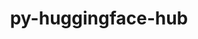 ---
title: "py-huggingface-hub"
layout: cache
categories: [package, develop-2023-09-10]
meta: {"versions": ["0.14.1"], "compilers": ["apple-clang@=14.0.0", "gcc@=11.3.0"], "oss": ["ubuntu22.04", "ventura"], "platforms": ["darwin", "linux"], "targets": ["aarch64", "x86_64_v3"], "stacks": ["ml-darwin-aarch64-mps", "ml-linux-x86_64-cpu", "ml-linux-x86_64-cuda", "ml-linux-x86_64-rocm", "root"], "num_specs": 6, "num_specs_by_stack": {"root": 6, "ml-darwin-aarch64-mps": 3, "ml-linux-x86_64-cuda": 3, "ml-linux-x86_64-cpu": 3, "ml-linux-x86_64-rocm": 1}}
spec_details: [{"hash": "rpa2o5llfsxywopvmecmwl725i524h7h", "compiler": "apple-clang@=14.0.0", "versions": ["0.14.1"], "os": "ventura", "platform": "darwin", "target": "aarch64", "variants": ["build_system=python_pip", "~cli"], "stacks": ["root", "ml-darwin-aarch64-mps"], "size": "-", "tarball": "https://binaries.spack.io/releases/develop-2023-09-10/build_cache/darwin-ventura-aarch64/apple-clang-14.0.0/py-huggingface-hub-0.14.1/darwin-ventura-aarch64-apple-clang-14.0.0-py-huggingface-hub-0.14.1-rpa2o5llfsxywopvmecmwl725i524h7h.spack"}, {"hash": "fcakr4nm7izibhckfticaopo4yx2ltr7", "compiler": "apple-clang@=14.0.0", "versions": ["0.14.1"], "os": "ventura", "platform": "darwin", "target": "aarch64", "variants": ["build_system=python_pip", "~cli"], "stacks": ["root", "ml-darwin-aarch64-mps"], "size": "-", "tarball": "https://binaries.spack.io/releases/develop-2023-09-10/build_cache/darwin-ventura-aarch64/apple-clang-14.0.0/py-huggingface-hub-0.14.1/darwin-ventura-aarch64-apple-clang-14.0.0-py-huggingface-hub-0.14.1-fcakr4nm7izibhckfticaopo4yx2ltr7.spack"}, {"hash": "qfrhjpj7jpu7g7ehxjmbkvfnhsnnk5ep", "compiler": "apple-clang@=14.0.0", "versions": ["0.14.1"], "os": "ventura", "platform": "darwin", "target": "aarch64", "variants": ["build_system=python_pip", "~cli"], "stacks": ["root", "ml-darwin-aarch64-mps"], "size": "-", "tarball": "https://binaries.spack.io/releases/develop-2023-09-10/build_cache/darwin-ventura-aarch64/apple-clang-14.0.0/py-huggingface-hub-0.14.1/darwin-ventura-aarch64-apple-clang-14.0.0-py-huggingface-hub-0.14.1-qfrhjpj7jpu7g7ehxjmbkvfnhsnnk5ep.spack"}, {"hash": "r2hssn34tks4hgouehv34mujylf3r2mw", "compiler": "gcc@=11.3.0", "versions": ["0.14.1"], "os": "ubuntu22.04", "platform": "linux", "target": "x86_64_v3", "variants": ["build_system=python_pip", "~cli"], "stacks": ["root", "ml-linux-x86_64-cuda", "ml-linux-x86_64-cpu"], "size": "-", "tarball": "https://binaries.spack.io/releases/develop-2023-09-10/build_cache/linux-ubuntu22.04-x86_64_v3/gcc-11.3.0/py-huggingface-hub-0.14.1/linux-ubuntu22.04-x86_64_v3-gcc-11.3.0-py-huggingface-hub-0.14.1-r2hssn34tks4hgouehv34mujylf3r2mw.spack"}, {"hash": "u73hr5o7emstwhal44h3mgzq6egmjocr", "compiler": "gcc@=11.3.0", "versions": ["0.14.1"], "os": "ubuntu22.04", "platform": "linux", "target": "x86_64_v3", "variants": ["build_system=python_pip", "~cli"], "stacks": ["root", "ml-linux-x86_64-rocm", "ml-linux-x86_64-cuda", "ml-linux-x86_64-cpu"], "size": "-", "tarball": "https://binaries.spack.io/releases/develop-2023-09-10/build_cache/linux-ubuntu22.04-x86_64_v3/gcc-11.3.0/py-huggingface-hub-0.14.1/linux-ubuntu22.04-x86_64_v3-gcc-11.3.0-py-huggingface-hub-0.14.1-u73hr5o7emstwhal44h3mgzq6egmjocr.spack"}, {"hash": "s7ox5k76dq2cuyxm3c5jftfwhujxouzf", "compiler": "gcc@=11.3.0", "versions": ["0.14.1"], "os": "ubuntu22.04", "platform": "linux", "target": "x86_64_v3", "variants": ["build_system=python_pip", "~cli"], "stacks": ["root", "ml-linux-x86_64-cuda", "ml-linux-x86_64-cpu"], "size": "-", "tarball": "https://binaries.spack.io/releases/develop-2023-09-10/build_cache/linux-ubuntu22.04-x86_64_v3/gcc-11.3.0/py-huggingface-hub-0.14.1/linux-ubuntu22.04-x86_64_v3-gcc-11.3.0-py-huggingface-hub-0.14.1-s7ox5k76dq2cuyxm3c5jftfwhujxouzf.spack"}]
---